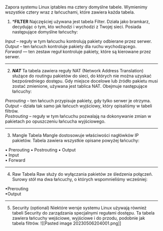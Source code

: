 Zapora systemu Linux iptables ma cztery domyślne tabele. Wymienimy wszystkie cztery wraz z łańcuchami, które zawiera każda tabela.

1. ***FILTER**
Najczęściej używana jest tabela Filter. Działa jako bramkarz, decydując o tym, kto wchodzi i wychodzi z Twojej sieci. Posiada następujące domyślne łańcuchy:

*Input* – reguły w tym łańcuchu kontrolują pakiety odbierane przez serwer. 
*Output* – ten łańcuch kontroluje pakiety dla ruchu wychodzącego.  
*Forward* — ten zestaw reguł kontroluje pakiety, które są kierowane przez serwer.
___
2. ***NAT***
Ta tabela zawiera reguły NAT (Network Address Translation) służące do routingu pakietów do sieci, do których nie można uzyskać bezpośredniego dostępu. Gdy miejsce docelowe lub źródło pakietu musi zostać zmienione, używana jest tablica NAT. Obejmuje następujące łańcuchy:

*Prerouting* – ten łańcuch przypisuje pakiety, gdy tylko serwer je otrzyma. 
*Output* – działa tak samo jak łańcuch wyjściowy, który opisaliśmy w tabeli filtrów.  
*Postrouting* – reguły w tym łańcuchu pozwalają na dokonywanie zmian w pakietach po opuszczeniu łańcucha wyjściowego.
___
3. Mangle
Tabela Mangle dostosowuje właściwości nagłówków IP pakietów. Tabela zawiera wszystkie opisane powyżej łańcuchy:

• Prerouting 
• Postrouting 
• Output  
• Input  
• Forward
___
4. Raw
Tabela Raw służy do wyłączania pakietów ze śledzenia połączeń. Surowy stół ma dwa łańcuchy, o których wspomnieliśmy wcześniej:  

•Prerouting  
•Output
___
5. Security (optional)
Niektóre wersje systemu Linux używają również tabeli Security do zarządzania specjalnymi regułami dostępu. Ta tabela zawiera łańcuchy wejściowe, wyjściowe i do przodu, podobnie jak tabela filtrów.
![[Pasted image 20230506204001.png]]